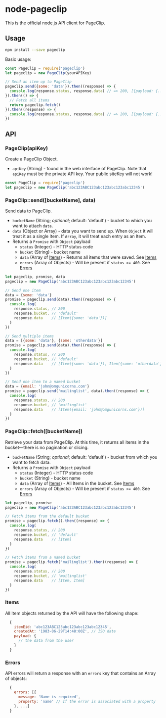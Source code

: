 # node-pageclip

This is the official node.js API client for PageClip.

## Usage

```sh
npm install --save pageclip
```

Basic usage:

```js
const PageClip = require('pageclip')
let pageclip = new PageClip(yourAPIKey)

// Send an item up to PageClip
pageclip.send({some: 'data'}).then((response) => {
  console.log(response.status, response.data) // => 200, [{payload: {...}}]
}).then(() => {
  // Fetch all items
  return pageclip.fetch()
}).then((response) => {
  console.log(response.status, response.data) // => 200, [{payload: {...}}]
})
```

## API

### PageClip(apiKey)

Create a PageClip Object.

* `apiKey` (String) - found in the web interface of PageClip. Note that `apiKey` must be the private API key. Your public siteKey will not work!

```js
const PageClip = require('pageclip')
let pageclip = new PageClip('abc123ABC123abc123abc123abc12345')
```

### PageClip::send([bucketName], data)

Send data to PageClip.

* `bucketName` (String; _optional_; default: 'default') - bucket to which you want to attach `data`.
* `data` (Object or Array) - data you want to send up. When `Object` it will treat it as a single Item. If `Array`, it will treat each entry as an Item.
* Returns a `Promise` with `Object` payload
  * `status` (Integer) - HTTP status code
  * `bucket` (String) - bucket name
  * `data` (Array of [Items](#items)) - Returns all items that were saved. See [Items](#items)
  * `errors` (Array of Objects) - Will be present if `status >= 400`. See [Errors](#errors)

```js
let pageclip, promise, data
pageclip = new PageClip('abc123ABC123abc123abc123abc12345')

// Send one item
data = {some: 'data'}
promise = pageclip.send(data).then((response) => {
  console.log(
    response.status, // 200
    response.bucket, // 'default'
    response.data    // [Item({some: 'data'})]
  )
})

// Send multiple items
data = [{some: 'data'}, {some: 'otherdata'}]
promise = pageclip.send(data).then((response) => {
  console.log(
    response.status, // 200
    response.bucket, // 'default'
    response.data    // [Item({some: 'data'}), Item({some: 'otherdata'})]
  )
})

// Send one item to a named bucket
data = {email: 'john@omgunicorns.com'}
promise = pageclip.send('mailinglist', data).then((response) => {
  console.log(
    response.status, // 200
    response.bucket, // 'mailinglist'
    response.data    // [Item({email: 'john@omgunicorns.com'})]
  )
})
```

### PageClip::fetch([bucketName])

Retrieve your data from PageClip. At this time, it returns all items in the bucket&mdash;there is no pagination or slicing.

* `bucketName` (String; _optional_; default: 'default') - bucket from which you want to fetch data.
* Returns a `Promise` with `Object` payload
  * `status` (Integer) - HTTP status code
  * `bucket` (String) - bucket name
  * `data` (Array of [Items](#items)) - All Items in the bucket. See [Items](#items)
  * `errors` (Array of Objects) - Will be present if `status >= 400`. See [Errors](#errors)

```js
let pageclip, promise
pageclip = new PageClip('abc123ABC123abc123abc123abc12345')

// Fetch items from the default bucket
promise = pageclip.fetch().then((response) => {
  console.log(
    response.status, // 200
    response.bucket, // 'default'
    response.data    // [Item]
  )
})

// Fetch items from a named bucket
promise = pageclip.fetch('mailinglist').then((response) => {
  console.log(
    response.status, // 200
    response.bucket, // 'mailinglist'
    response.data    // [Item, Item]
  )
})
```

### Items

All Item objects returned by the API will have the following shape:

```js
  {
    itemEid: 'abc123ABC123abc123abc123abc12345',
    createdAt: '1983-06-29T14:48:00Z', // ISO date
    payload: {
      // the data from the user
    }
  }
```

### Errors

API errors will return a response with an `errors` key that contains an Array of objects:

```js
  {
    errors: [{
      message: 'Name is required',
      property: 'name' // If the error is associated with a property
    }, ...]
  }
```
